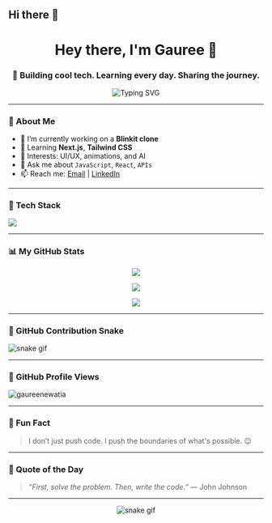 ## Hi there 👋

<!--
**gaureenewatia/gaureenewatia** is a ✨ _special_ ✨ repository because its `README.md` (this file) appears on your GitHub profile.

Here are some ideas to get you started:

- 🔭 I’m currently working on ...
- 🌱 I’m currently learning ...
- 👯 I’m looking to collaborate on ...
- 🤔 I’m looking for help with ...
- 💬 Ask me about ...
- 📫 How to reach me: ...
- 😄 Pronouns: ...
- ⚡ Fun fact: ...
-->
<h1 align="center">Hey there, I'm Gauree 👋</h1>
<h3 align="center">🚀 Building cool tech. Learning every day. Sharing the journey.</h3>

<p align="center">
  <img src="https://readme-typing-svg.demolab.com?font=Fira+Code&pause=1000&color=38B2AC&width=435&lines=Full+Stack+Developer;React+%7C+Node+%7C+MongoDB;Love+clean+UIs+%26+fast+apps;Always+learning..." alt="Typing SVG" />
</p>

---

### 🧠 About Me

- 🔭 I’m currently working on a **Blinkit clone**
- 🌱 Learning **Next.js**, **Tailwind CSS**
- 🧩 Interests: UI/UX, animations, and AI
- 💬 Ask me about `JavaScript`, `React`, `APIs`
- 📫 Reach me: [Email](mailto:your.email@example.com) | [LinkedIn](https://linkedin.com/in/yourusername)

---

### 🚀 Tech Stack

<p align="left">
  <img src="https://skillicons.dev/icons?i=js,ts,react,nextjs,nodejs,express,mongodb,html,css,tailwind,firebase,git,github,figma,vscode" />
</p>

---

### 📊 My GitHub Stats

<div align="center">

![](https://github-readme-stats.vercel.app/api?username=gaureenewatia&show_icons=true&theme=radical&hide_border=true)

![](https://github-readme-streak-stats.herokuapp.com/?user=gaureenewatia&theme=radical&hide_border=true)

![](https://github-readme-stats.vercel.app/api/top-langs/?username=gaureenewatia&layout=compact&theme=radical&hide_border=true)

</div>

---

### 🧩 GitHub Contribution Snake

![snake gif](https://github.com/gaureenewatia/gaureenewatia/blob/output/github-contribution-grid-snake.svg)

---

### 📍 GitHub Profile Views

<p align="left"> 
  <img src="https://komarev.com/ghpvc/?username=gaureenewatia&label=Profile+Views&color=brightgreen" alt="gaureenewatia" /> 
</p>

---

### 🦄 Fun Fact

> I don’t just push code. I push the boundaries of what's possible. 😉

---

### 🧠 Quote of the Day
> *“First, solve the problem. Then, write the code.”* — John Johnson

---

<p align="center">
  <img src="https://raw.githubusercontent.com/gaureenewatia/gaureenewatia/output/github-contribution-grid-snake.svg" alt="snake gif" />
</p>
